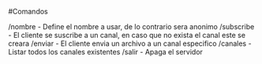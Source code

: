 #Comandos

/nombre <NombreCliente> - Define el nombre a usar, de lo contrario sera anonimo
/subscribe <Canal> - El cliente se suscribe a un canal, en caso que no exista el canal este se creara
/enviar <Canal> <Mensaje> - El cliente envia un archivo a un canal especifico
/canales - Listar todos los canales existentes
/salir <Canal> - Apaga el servidor